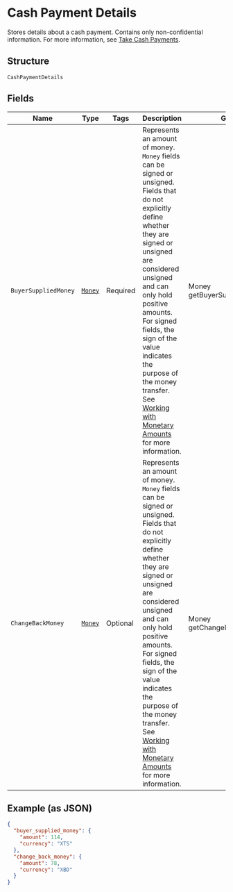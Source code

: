 
# Cash Payment Details

Stores details about a cash payment. Contains only non-confidential information. For more information, see
[Take Cash Payments](https://developer.squareup.com/docs/payments-api/take-payments/cash-payments).

## Structure

`CashPaymentDetails`

## Fields

| Name | Type | Tags | Description | Getter |
|  --- | --- | --- | --- | --- |
| `BuyerSuppliedMoney` | [`Money`](../../doc/models/money.md) | Required | Represents an amount of money. `Money` fields can be signed or unsigned.<br>Fields that do not explicitly define whether they are signed or unsigned are<br>considered unsigned and can only hold positive amounts. For signed fields, the<br>sign of the value indicates the purpose of the money transfer. See<br>[Working with Monetary Amounts](https://developer.squareup.com/docs/build-basics/working-with-monetary-amounts)<br>for more information. | Money getBuyerSuppliedMoney() |
| `ChangeBackMoney` | [`Money`](../../doc/models/money.md) | Optional | Represents an amount of money. `Money` fields can be signed or unsigned.<br>Fields that do not explicitly define whether they are signed or unsigned are<br>considered unsigned and can only hold positive amounts. For signed fields, the<br>sign of the value indicates the purpose of the money transfer. See<br>[Working with Monetary Amounts](https://developer.squareup.com/docs/build-basics/working-with-monetary-amounts)<br>for more information. | Money getChangeBackMoney() |

## Example (as JSON)

```json
{
  "buyer_supplied_money": {
    "amount": 114,
    "currency": "XTS"
  },
  "change_back_money": {
    "amount": 78,
    "currency": "XBD"
  }
}
```

